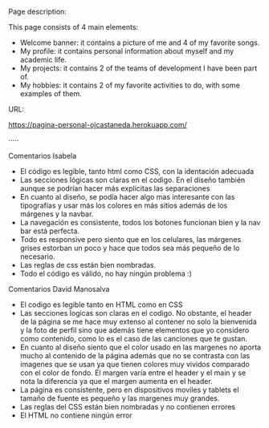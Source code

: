 Page description:

This page consists of 4 main elements:

-   Welcome banner: it contains a picture of me and 4 of my favorite songs.
-   My profile: it contains personal information about myself and my academic life.
-   My projects: it contains 2 of the teams of development I have been part of.
-   My hobbies: it contains 2 of my favorite activities to do, with some examples of them.

URL:

https://pagina-personal-ojcastaneda.herokuapp.com/

·····

Comentarios Isabela

-   El código es legible, tanto html como CSS, con la identación adecuada
-   Las secciones lógicas son claras en el codigo. En el diseño también aunque se podrían hacer más explícitas las separaciones
-   En cuanto al diseño, se podía hacer algo mas interesante con las tipografías y usar más los colores en más sitios además de los márgenes y la navbar.
-   La navegación es consistente, todos los botones funcionan bien
    y la nav bar está perfecta.
-   Todo es responsive pero siento que en los celulares, las márgenes grises estorban un poco y hace que todos sea más pequeño de lo necesario.
-   Las reglas de css están bien nombradas.
-   Todo el código es válido, no hay ningún problema :)

Comentarios David Manosalva

-   El codigo es legible tanto en HTML como en CSS
-   Las secciones logicas son claras en el codigo. No obstante, el header de la página se me hace muy extenso al contener no solo la bienvenida y la foto de perfil sino que además tiene elementos que yo considero como contenido, como lo es el caso de las canciones que te gustan.
-   En cuanto al diseño siento que el color usado en las margenes no aporta mucho al contenido de la página además que no se contrasta con las imagenes que se usan ya que tienen colores muy vividos comparado con el color de fondo. El margen varía entre el header y el main y se nota la diferencia ya que el margen aumenta en el header.
-   La página es consistente, pero en dispositivos moviles y tablets el tamaño de fuente es pequeño y las margenes muy grandes.
-   Las reglas del CSS están bien nombradas y no contienen errores
-   El HTML no contiene ningún error
